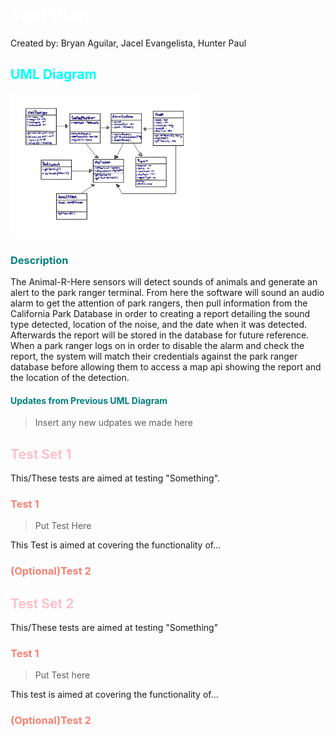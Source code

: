 # <span style="color:white"> Test Plan </span>
Created by: Bryan Aguilar, Jacel Evangelista, Hunter Paul

## <span style="color:aqua"> UML Diagram </span>
<img src="UMLDiagram.jpg" width=60% height=60%>

### <span style="color:teal"> Description </span>
The Animal-R-Here sensors will detect sounds of animals and generate an alert to the park ranger terminal. From here 
the software will sound an audio alarm to get the attention of park rangers, then pull information from the California 
Park Database in order to creating a report detailing the sound type detected, location of the noise, and the date when 
it was detected. Afterwards the report will be stored in the database for future reference. When a park ranger logs on 
in order to disable the alarm and check the report, the system will match their credentials against the park ranger database
before allowing them to access a map api showing the report and the location of the detection.

#### <span style="color:teal"> Updates from Previous UML Diagram </span>
>Insert any new udpates we made here

## <span style="color:pink"> Test Set 1 </span>
This/These tests are aimed at testing "Something".

### <span style="color:salmon"> Test 1 </span>
>Put Test Here

This Test is aimed at covering the functionality of...

### <span style="color:salmon"> (Optional)Test 2 </span>


## <span style="color:pink"> Test Set 2 </span>
This/These tests are aimed at testing "Something"

### <span style="color:salmon"> Test 1 </span>
>Put Test here

This test is aimed at covering the functionality of...

### <span style="color:salmon"> (Optional)Test 2 </span>
